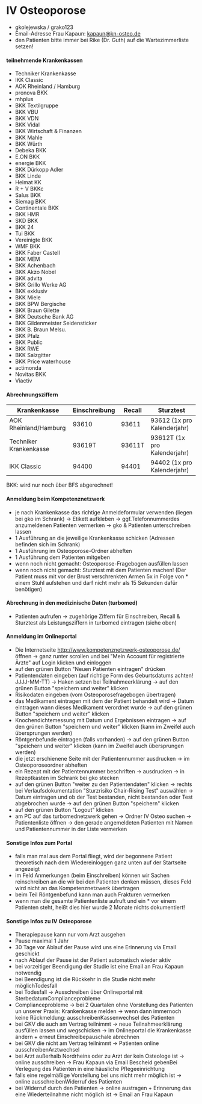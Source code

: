 # IV Osteoporose

* gkolejewska / grako123
* Email-Adresse Frau Kapaun: kapaun@kn-osteo.de
* den Patienten bitte immer bei Rike (Dr. Guth) auf die Wartezimmerliste setzen! 



#### teilnehmende Krankenkassen
* Techniker Krankenkasse
* IKK Classic
* AOK Rheinland / Hamburg
* pronova BKK
* mhplus
* BKK Textilgruppe
* BKK VBU
* BKK VDN
* BKK Vidal
* BKK Wirtschaft & Finanzen
* BKK Mahle
* BKK Würth
* Debeka BKK
* E.ON BKK
* energie BKK
* BKK Dürkopp Adler
* BKK Linde
* Heimat KK
* R + V BKKc
* Salus BKK
* Siemag BKK
* Continentale BKK
* BKK HMR
* SKD BKK
* BKK 24
* Tui BKK
* Vereinigte BKK
* WMF BKK
* BKK Faber Castell
* BKK MEM
* BKK Achenbach
* BKK Akzo Nobel
* BKK advita
* BKK Grillo Werke AG
* BKK exklusiv
* BKK Miele
* BKK BPW Bergische
* BKK Braun Gilette
* BKK Deutsche Bank AG
* BKK Gildenmeister Seidensticker
* BKK B. Braun Melsu.
* BKK Pfalz
* BKK Public
* BKK RWE
* BKK Salzgitter
* BKK Price waterhouse
* actimonda
* Novitas BKK
* Viactiv


#### Abrechnungsziffern
| Krankenkasse | Einschreibung | Recall | Sturztest | 
|---|---|---|---|
| AOK Rheinland/Hamburg  | 93610  | 93611  |  93612 (1x pro Kalenderjahr)  |   
| Techniker Krankenkasse  |  93619T  | 93611T  |  93612T (1x pro Kalenderjahr) |  
| IKK Classic  | 94400  | 94401  | 94402 (1x pro Kalenderjahr)  |  

BKK: wird nur noch über BFS abgerechnet! 



#### Anmeldung beim Kompetenznetzwerk
* je nach Krankenkasse das richtige Anmeldeformular verwenden (liegen bei gko im Schrank) → Etikett aufkleben → ggf.Telefonnummerdes anzumeldenen Patienten vermerken → gko & Patienten unterschreiben lassen
* 1 Ausführung an die jeweilige Krankenkasse schicken (Adressen befinden sich im Schrank)
* 1 Ausführung im Osteoporose-Ordner abheften
* 1 Ausführung dem Patienten mitgeben
* wenn noch nicht gemacht: Osteoporose-Fragebogen ausfüllen lassen
* wenn noch nicht gemacht: Sturztest mit dem Patienten machen! (Der Patient muss mit vor der Brust verschrenkten Armen 5x in Folge von * einem Stuhl aufstehen und darf nicht mehr als 15 Sekunden dafür benötigen)

#### Abrechnung in den medizinische Daten (turbomed)
* Patienten aufrufen → zugehörige Ziffern für Einschreiben, Recall & Sturztest als Leistungsziffern in turbomed eintragen (siehe oben)

#### Anmeldung im Onlineportal
* Die Internetseite http://www.kompetenznetzwerk-osteoporose.de/ öffnen → ganz runter scrollen und bei "Mein Account für registrierte Ärzte" auf Login klicken und einloggen
* auf den grünen Button "Neuen Patienten eintragen" drücken
* Patientendaten eingeben (auf richtige Form des Geburtsdatums achten! JJJJ-MM-TT) → Haken setzen bei Teilnahmeerklärung → auf den grünen Button "speichern und weiter" klicken
* Risikodaten eingeben (vom Osteoporosefragebogen übertragen)
* das Medikament eintragen mit dem der Patient behandelt wird → Datum eintragen wann dieses Medikament verordnet wurde → auf den grünen Button "speichern und weiter" klicken
* Knochendichtemessung mit Datum und Ergebnissen eintragen → auf den grünen Button "speichern und weiter" klicken (kann im Zweifel auch übersprungen werden)
* Röntgenbefunde eintragen (falls vorhanden) → auf den grünen Button "speichern und weiter" klicken (kann im Zweifel auch übersprungen werden)
* die jetzt erschienene Seite mit der Patientennummer ausdrucken → im Osteoporoseordner abheften
* ein Rezept mit der Patientennummer beschriften → ausdrucken → in Rezeptkasten im Schrank bei gko stecken
* auf den grünen Button "weiter zu den Patientendaten" klicken → rechts bei Verlaufsdokumentation "Sturzrisiko Chair-Rising Test" auswählen → Datum eintragen und ob der Test bestanden, nicht bestanden oder Test abgebrochen wurde → auf den grünen Button "speichern" klicken
* auf den grünen Button "Logout" klicken
* am PC auf das turbomednetzwerk gehen → Ordner IV Osteo suchen → Patientenliste öffnen → den gerade angemeldeten Patienten mit Namen und Patientennummer in der Liste vermerken

#### Sonstige Infos zum Portal
* falls man mal aus dem Portal fliegt, wird der begonnene Patient theoretisch nach dem Wiedereinloggen ganz unten auf der Startseite angezeigt
* im Feld Anmerkungen (beim Einschreiben) können wir Sachen reinschreiben an die wir bei den Patienten denken müssen, dieses Feld wird nicht an das Kompetenznetzwerk übertragen
* beim Teil Röntgenbefund kann man auch Frakturen vermerken
* wenn man die gesamte Patientenliste aufruft und ein * vor einem Patienten steht, heißt dies hier wurde 2 Monate nichts dokumentiert!

#### Sonstige Infos zu IV Osteoporose
* Therapiepause kann nur vom Arzt ausgehen
* Pause maximal 1 Jahr
* 30 Tage vor Ablauf der Pause wird uns eine Erinnerung via Email geschickt
* nach Ablauf der Pause ist der Patient automatisch wieder aktiv
* bei vorzeitiger Beendigung der Studie ist eine Email an Frau Kapaun notwendig
* bei Beendigung ist die Rückkehr in die Studie nicht mehr möglichTodesfall
* bei Todesfall → Ausschreiben über Onlineportal mit SterbedatumComplianceprobleme
* Complianceprobleme → bei 2 Quartalen ohne Vorstellung des Patienten un unserer Praxis: Krankenkasse melden → wenn dann immernoch keine Rückmeldung: ausschreibenKassenwechsel des Patienten
* bei GKV die auch am Vertrag teilnimmt → neue Teilnahmeerklärung ausfüllen lassen und wegschicken → im Onlineportal die Krankenkasse ändern + erneut Einschreibepauschale abrechnen
* bei GKV die nicht am Vertrag teilnimmt → Patienten online ausschreibenArztwechsel
* bei Arzt außerhalb Nordrheins oder zu Arzt der kein Osteologe ist → online ausschreiben → Frau Kapaun via Email Bescheid gebenBei Verlegung des Patienten in eine häusliche Pflegeeinrichtung
* falls eine regelmäßige Vorstellung bei uns nicht mehr möglich ist → online ausschreibenWiderruf des Patienten
* bei Widerruf durch den Patienten → online austragen + Erinnerung das eine Wiederteilnahme nicht möglich ist → Email an Frau Kapaun
